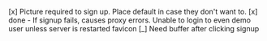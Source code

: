[x] Picture required to sign up. Place default in case they don't want to.
[x] done - If signup fails, causes proxy errors. Unable to login to even demo user unless server is restarted
favicon
[_] Need buffer after clicking signup